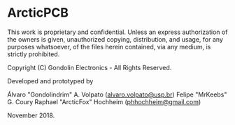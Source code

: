 # ArcticPCB


This work is proprietary and confidential. Unless an express authorization of the owners is given, unauthorized copying, distribution, and usage, for any purposes whatsoever, of the files herein contained, via any medium, is strictly prohibited.

Copyright (C) Gondolin Electronics - All Rights Reserved.

Developed and prototyped by

Álvaro "Gondolindrim" A. Volpato (<alvaro.volpato@usp.br>) 
Felipe "MrKeebs" G. Coury
Raphael "ArcticFox" Hochheim (<phhochheim@gmail.com>)

November 2018.
